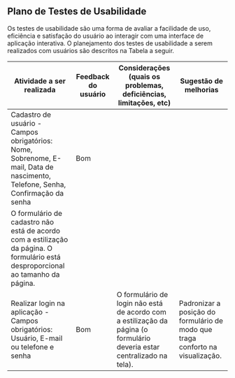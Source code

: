 ## Plano de Testes de Usabilidade

Os testes de usabilidade são uma forma de avaliar a facilidade de uso, eficiência e satisfação do usuário ao interagir com uma interface de aplicação interativa. O planejamento dos testes de usabilidade a serem realizados com usuários são descritos na Tabela a seguir.


| Atividade a ser realizada | Feedback do usuário | Considerações (quais os problemas, deficiências, limitações, etc) | Sugestão de melhorias |
|--------------------|------------------------------------|------------------------------------|------------------------------------|
| Cadastro de usuário - Campos obrigatórios: Nome, Sobrenome, E-mail, Data de nascimento, Telefone, Senha, Confirmação da senha | Bom
| O formulário de cadastro não está de acordo com a estilização da  página. O formulário está desproporcional ao tamanho da página.| 
| Realizar login na aplicação - Campos obrigatórios: Usuário, E-mail ou telefone e senha | Bom | O formulário de login não está de acordo com a estilização da  página (o formulário deveria estar centralizado na tela). | Padronizar a posição do formulário de modo que traga conforto na visualização. | 

